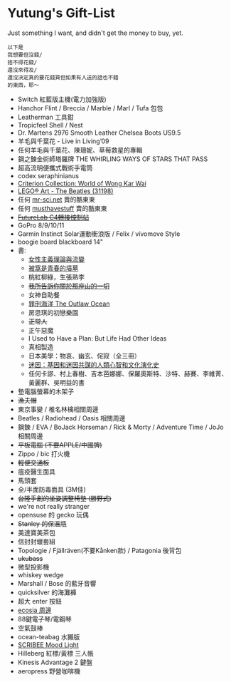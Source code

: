 # Yutung's Gift-List
Just something I want, and didn't get the money to buy, yet.

```
以下是
我想要但沒錢/
捨不得花錢/
還沒來得及/
還沒決定真的要花錢買但如果有人送的話也不錯
的東西，耶～
```

- Switch 紅藍版主機(電力加強版)
- Hanchor Flint / Breccia / Marble / Marl / Tufa 包包
- Leatherman 工具鉗
- Tropicfeel Shell / Nest
- Dr. Martens 2976 Smooth Leather Chelsea Boots US9.5
- 羊毛與千葉花 - Live in Living’09
- 任何羊毛與千葉花、陳珊妮、草莓救星的專輯
- 鋼之鍊金術師塔羅牌 THE WHIRLING WAYS OF STARS THAT PASS
- 超高流明便攜式戰術手電筒
- codex seraphinianus
- [Criterion Collection: World of Wong Kar Wai](https://www.criterion.com/boxsets/4117-world-of-wong-kar-wai)
- [LEGO® Art - The Beatles (31198)](https://www.lego.com/en-us/product/tbd-music-2020-31198)
- 任何 [mr-sci.net](https://mr-sci.net/) 賣的酷東東
- 任何 [musthavestuff](https://musthavestuff.com/) 賣的酷東東
- ~~[FutureLab C4轉接控制站](https://futurelab.tw/collections/3cc/products/xbomb)~~
- GoPro 8/9/10/11
- Garmin Instinct Solar運動衝浪版 / Felix / vívomove Style
- boogie board blackboard 14"
- 書: 
  - [女性主義理論與流變](https://www.taaze.tw/goods/11100868326.html)
  - [被窩是青春的墳墓](https://www.taaze.tw/products/11100922208.html)
  - 桃紅柳綠，生張熟李
  - ~~[我所告訴你關於那座山的一切](https://www.taaze.tw/products/11100879025.html)~~
  - 女神自助餐
  - [罪刑海洋 The Outlaw Ocean](https://www.books.com.tw/products/0010860359)
  - 房思琪的初戀樂園
  - ~~正常人~~
  - 正午惡魔
  - I Used to Have a Plan: But Life Had Other Ideas
  - 真相製造
  - 日本美學：物哀、幽玄、侘寂（全三冊）
  - [迷因：基因和迷因共謀的人類心智和文化演化史](https://www.twreporter.org/a/bookreview-the-meme-machine)
  - 任何卡謬、村上春樹、吉本芭娜娜、保羅奧斯特、沙特、赫賽、李維菁、黃麗群、吳明益的書
- 墊電腦螢幕的木架子
- ~~漁夫帽~~
- 東京事變 / 椎名林檎相關周邊
- Beatles / Radiohead / Oasis 相關周邊
- 鋼鍊 / EVA / BoJack Horseman / Rick & Morty / Adventure Time / JoJo 相關周邊
- ~~平板電腦 (不要APPLE/中國牌)~~
- Zippo / bic 打火機
- ~~輕便交通板~~
- 瘟疫醫生面具
- 馬頭套
- 全/半面防毒面具 (3M佳)
- ~~台隆手創的坐姿調整椅墊 (勝野式)~~
- we're not really stranger
- opensuse 的 gecko 玩偶
- ~~Stanley 的保溫瓶~~
- 美達寶美茶包
- 信封封蠟套組
- Topologie / Fjällräven(不要Kånken款) / Patagonia 後背包
- ~~ukubass~~
- 微型投影機
- whiskey wedge
- Marshall / Bose 的藍牙音響
- quicksilver 的海灘褲
- 超大 enter 按鈕
- [ecosia 周邊](https://ecosiashop.com/)
- 88鍵電子琴/電鋼琴
- 空氣鼓棒
- ocean-teabag 水獺版
- [SCRIBEE Mood Light](https://www.see-art.com/products/scribee-mood-light)
- Hilleberg 紅標/黃標 三人帳
- Kinesis Advantage 2 鍵盤
- aeropress 野營咖啡機
